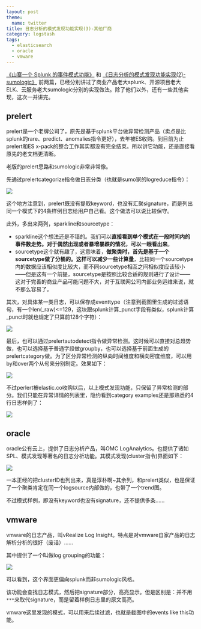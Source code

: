 ```yaml
---
layout: post
theme:
  name: twitter
title: 日志分析的模式发现功能实现(3)-其他厂商
category: logstash
tags:
  - elasticsearch
  - oracle
  - vmware
---
```


[《山寨一个 Splunk 的事件模式功能》](/2016/2016-07-18-event-pattern/) 和 [《日志分析的模式发现功能实现(2)-sumologic》](/2017/2017-11-09-event-pattern-sumologic/) 前两篇，已经分别讲过了商业产品老大splunk、开源项目老大ELK、云服务老大sumologic分别的实现做法。除了他们以外，还有一些其他实现，这次一并讲完。

## prelert

prelert是一个老牌公司了，原先是基于splunk平台做异常检测产品（卖点是比splunk的rare、predict、anomalies指令更好），去年被ES收购。到目前为止prelert和ES x-pack的整合工作其实都没有完全结束。所以讲它功能，还是直接看原先的老文档更清晰。

老版的prelert思路和sumologic非常非常像。

先通过prelertcategorize指令做日志分类（也就是sumo家的logreduce指令）：

![](https://pic2.zhimg.com/v2-e225042a85b5d531333a974d668d1d61_r.jpg)

这个地方注意到，prelert既没有提取keyword，也没有汇聚signature，而是列出同一个模式下的4条样例日志给用户自己看。这个做法可以说比较保守。

此外，多出来两列，sparkline和sourcetype：

* sparkline这个想法还是不错的。我们可以**直接看到单个模式在一段时间内的事件数走势。对于偶然出现或者暴增暴跌的情况，可以一眼看出来**。
* sourcetype这个就有趣了，这意味着，**做聚类时，首先是基于一个sourcetype做了分桶的。这样可以减少一些计算量**，比较同一个sourcetype内的数据应该相似度比较大，而不同sourcetype相互之间相似度应该较小——但是这有一个前提，sourcetype是按照比较合适的规则进行了设计——这对于完善的商业产品可能问题不大，对于互联网公司内部业务运维来说，就不那么容易了。

其次，对具体某一类日志，可以保存成eventtype（注意到截图里生成的过滤语句，有一个len(_raw)<=129，这块跟splunk计算_punct字段有类似，splunk计算_punct时就也规定了只算前128个字符）：

![](https://pic2.zhimg.com/v2-023bd866dfb6d6b6a2d87b3713f0d655_r.jpg)

最后，也可以通过prelertautodetect指令做异常检测。这时候可以直接对总趋势做，也可以选择基于普通字段做groupby，也可以选择基于前面生成的prelertcategory做。为了区分异常检测的纵向时间维度和横向密度维度，可以用by和over两个从句来分别制定。效果如下：

![](https://pic3.zhimg.com/80/v2-32a22c2fc9bdace6b60a3d97e7a95242_720w.webp)

不过perlert被elastic.co收购以后，以上模式发现功能，只保留了异常检测的部分。我们只能在异常详情的列表里，隐约看到category examples还是那熟悉的4行日志样例了：

![](https://pic1.zhimg.com/v2-01d26a3b0a833e384158712e1858d4f4_r.jpg)

## oracle

oracle公有云上，提供了日志分析产品，叫OMC LogAnalytics。也提供了诸如SPL、模式发现等著名的日志分析功能。其模式发现(cluster指令)界面如下：

![](https://pic2.zhimg.com/v2-5655b8e12c3459a8df64d4c33ad310c5_r.jpg)

一本正经的把clusterID也列出来，真是淳朴啊~其余列，和prelert类似，也是保证了一个聚类肯定在同一个logsource内部做的，也带了一个trend图。

不过模式样例，即没有keyword也没有signature，还不提供多条……

## vmware

vmware的日志产品，叫vRealize Log Insight。特点是对vmware自家产品的日志解析分析的很好（废话）……

其中提供了一个叫做log grouping的功能：

![](https://pic3.zhimg.com/v2-36710bcbff828dbe48ec3d731ee20c0a_r.jpg)

可以看到，这个界面更偏向splunk而非sumologic风格。

该功能会查找日志模式，然后把signature部分，高亮显示。但是区别是：并不用`***`来取代signature，而是留着样例日志里的原文高亮。

vmware这里发现的模式，可以用来后续过滤，也就是截图中的events like this功能。
